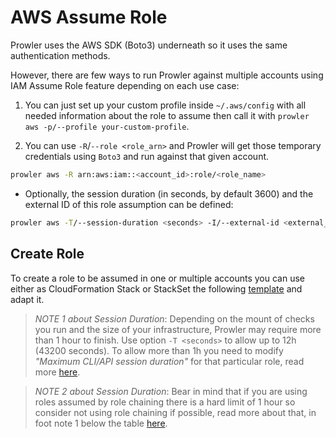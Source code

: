 # AWS Assume Role

Prowler uses the AWS SDK (Boto3) underneath so it uses the same authentication methods.

However, there are few ways to run Prowler against multiple accounts using IAM Assume Role feature depending on each use case:

1. You can just set up your custom profile inside `~/.aws/config` with all needed information about the role to assume then call it with `prowler aws -p/--profile your-custom-profile`.

2. You can use `-R`/`--role <role_arn>` and Prowler will get those temporary credentials using `Boto3` and run against that given account.
```sh
prowler aws -R arn:aws:iam::<account_id>:role/<role_name>
```
- Optionally, the session duration (in seconds, by default 3600) and the external ID of this role assumption can be defined:

```sh
prowler aws -T/--session-duration <seconds> -I/--external-id <external_id> -R arn:aws:iam::<account_id>:role/<role_name>
```

## Create Role

To create a role to be assumed in one or multiple accounts you can use either as CloudFormation Stack or StackSet the following [template](https://github.com/prowler-cloud/prowler/blob/master/permissions/create_role_to_assume_cfn.yaml) and adapt it.

> _NOTE 1 about Session Duration_: Depending on the mount of checks you run and the size of your infrastructure, Prowler may require more than 1 hour to finish. Use option `-T <seconds>` to allow up to 12h (43200 seconds). To allow more than 1h you need to modify _"Maximum CLI/API session duration"_ for that particular role, read more [here](https://docs.aws.amazon.com/IAM/latest/UserGuide/id_roles_use.html#id_roles_use_view-role-max-session).

> _NOTE 2 about Session Duration_: Bear in mind that if you are using roles assumed by role chaining there is a hard limit of 1 hour so consider not using role chaining if possible, read more about that, in foot note 1 below the table [here](https://docs.aws.amazon.com/IAM/latest/UserGuide/id_roles_use.html).
